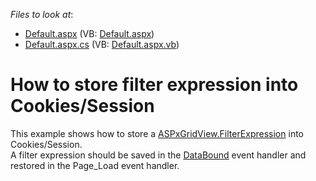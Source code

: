 <!-- default file list -->
*Files to look at*:

* [Default.aspx](./CS/WebSite/Default.aspx) (VB: [Default.aspx](./VB/WebSite/Default.aspx))
* [Default.aspx.cs](./CS/WebSite/Default.aspx.cs) (VB: [Default.aspx.vb](./VB/WebSite/Default.aspx.vb))
<!-- default file list end -->
# How to store filter expression into Cookies/Session


<p>This example shows how to store a <a href="http://documentation.devexpress.com/#AspNet/DevExpressWebASPxGridViewASPxGridView_FilterExpressiontopic">ASPxGridView.FilterExpression</a> into Cookies/Session.<br />
A filter expression should be saved in the <a href="http://documentation.devexpress.com/#AspNet/DevExpressWebASPxClassesASPxDataWebControlBase_DataBoundtopic">DataBound</a> event handler and restored in the Page_Load event handler.</p>

<br/>


